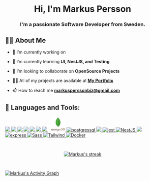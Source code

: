 

<h1 align="center">Hi, I'm Markus Persson</h1>
<h3 align="center">I'm a passionate Software Developer from Sweden.</h3>

## 🙋‍♂️ About Me

- 🔭 I’m currently working on **[]()**

- 🌱 I’m currently learning **UI, NestJS, and Testing**

- 👯 I’m looking to collaborate on **OpenSource Projects**

- 👨‍💻 All of my projects are available at **[My Portfolio](https://markusmp.github.io/)**

- 📫 How to reach me **markusperssonbiz@gmail.com**

## 🚀 Languages and Tools:

<p align="left"> 
    <a href="https://reactjs.org/" target="_blank"> <img src="https://img.icons8.com/color/48/000000/react-native.png"/> </a>
    <a href="https://developer.mozilla.org/en-US/docs/Web/JavaScript" target="_blank"> <img src="https://img.icons8.com/color/48/000000/javascript.png"/> </a> 
    <a href="https://www.w3.org/html/" target="_blank"> <img src="https://img.icons8.com/color/48/000000/html-5.png"/> </a> 
    <a href="https://www.w3schools.com/css/" target="_blank"> <img src="https://img.icons8.com/color/48/000000/css3.png"/> </a> 
    <a href="https://www.typescriptlang.org/" target="_blank"> <img src="https://img.icons8.com/color/48/000000/typescript.png"/> </a> 
    <a href="https://getbootstrap.com" target="_blank"> <img src="https://img.icons8.com/color/48/000000/bootstrap.png"/> </a> 
     </a> 
    <a style="padding-right:8px;" href="https://nodejs.org" target="_blank"> <img src="https://img.icons8.com/color/48/000000/nodejs.png"/> </a> 
     </a>
    <a href="https://www.mongodb.com/" target="_blank"> <img src="https://raw.githubusercontent.com/devicons/devicon/master/icons/mongodb/mongodb-original-wordmark.svg" alt="mongodb" width="48" height="48"/> </a> 
    <a href="https://www.postgresql.org/" target="_blank"> <img src="https://img.icons8.com/color/48/000000/postgreesql.png" alt="postgressql" width="48" height="48"/> </a>   
    <a href="https://git-scm.com/" target="_blank"> <img src="https://img.icons8.com/color/48/000000/git.png"/> </a> 
    <a href="https://jestjs.io/" target="_blank"> <img src="https://nx.dev/documentation/shared/jest-logo.png" alt="jest" width="48" height="48"/> </a> 
     <a href="https://nestjs.com/" target="_blank"> <img src="https://docs.nestjs.com/assets/logo-small.svg" alt="NestJS" width="48" height="48"/> </a> 
    <a href="https://redux.js.org" target="_blank"> <img src="https://img.icons8.com/color/48/000000/redux.png"/> </a>
    <a href="https://expressjs.com" target="_blank"> <img src="https://freepikpsd.com/file/2019/10/express-js-png-5-Transparent-Images.png" alt="express" width="48" height="48"/> </a>
    <a href="https://sass-lang.com/" target="_blank"> <img src="https://img.icons8.com/color/48/000000/sass.png" alt="Sass" width="48" height="48"/> </a>
        <a href="https://tailwindcss.com/" target="_blank"> <img src="https://iconape.com/wp-content/files/an/351546/svg/tailwind-css-seeklogo.com.svg" alt="Tailwind" width="48" height="48"/> </a>
           <a href="https://www.docker.com/" target="_blank"> <img src="https://img.icons8.com/fluency/48/000000/docker.png" alt="Docker" width="48" height="48"/> </a>
             </p>


<br/>

<p align="center">
    <a href="https://github.com/SubhamRaoniar28/github-readme-streak-stats">
        <img title="🔥 Get streak stats for your profile at git.io/streak-stats" alt="Markus's streak" src="https://github-readme-streak-stats.herokuapp.com/?user=markusmp&theme=black-ice&hide_border=true&stroke=0000&background=060A0CD0"/>
    </a>
</p>


<br/>

<a href="https://github.com/markusmp/github-readme-activity-graph"><img alt="Markus's Activity Graph" src="https://activity-graph.herokuapp.com/graph?username=markusmp&bg_color=0D1117&color=5BCDEC&line=5BCDEC&point=FFFFFF&hide_border=true" /></a>

<br/>
